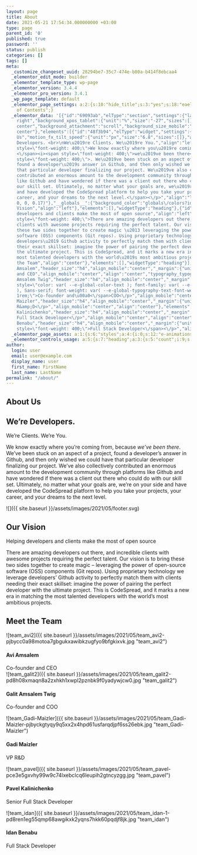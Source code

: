 ```yaml
---
layout: page
title: About
date: 2021-05-21 17:54:34.000000000 +03:00
type: page
parent_id: '0'
published: true
password: ''
status: publish
categories: []
tags: []
meta:
  _customize_changeset_uuid: 28294be7-35c7-474e-b80a-b414f8ebcaa4
  _elementor_edit_mode: builder
  _elementor_template_type: wp-page
  _elementor_version: 3.4.4
  _elementor_pro_version: 3.4.1
  _wp_page_template: default
  _elementor_page_settings: a:2:{s:10:"hide_title";s:3:"yes";s:18:"eael_ext_toc_title";s:17:"Table
    of Contents";}
  _elementor_data: '[{"id":"69093ab","elType":"section","settings":{"layout":"full_width","gap":"no","custom_height":{"unit":"vh","size":"100","sizes":[]},"column_position":"stretch","content_position":"middle","structure":"20","margin_mobile":{"unit":"%","top":"0","right":0,"bottom":"0","left":0,"isLinked":"1"},"_title":"Hero","_timestamp_":"v1cWZFOTB0Q2ZQVkYyblRnQmp4YWp6UT09","background_background":"classic","padding_mobile":{"unit":"px","top":"0","right":"0","bottom":"0","left":"0","isLinked":false},"margin_tablet":{"unit":"px","top":"0","right":0,"bottom":"0","left":0,"isLinked":true},"padding_tablet":{"unit":"px","top":"0","right":"0","bottom":"0","left":"0","isLinked":true}},"elements":[{"id":"8243466","elType":"column","settings":{"_column_size":"50","background_background":"classic","background_image":{"id":376,"url":"https:\/\/codespread.io\/wp-content\/uploads\/2021\/09\/austin-distel-mpN7xjKQ_Ns-unsplash_about.jpg","alt":"","source":"library"},"__globals__":{"background_color":""},"_inline_size_tablet":"100","background_position":"bottom
    right","background_xpos_tablet":{"unit":"%","size":"-27","sizes":[]},"background_ypos_tablet":{"unit":"px","size":"-235","sizes":[]},"background_repeat":"no-repeat","background_size":"cover","padding_mobile":{"unit":"%","top":"20","right":"0","bottom":"20","left":"0","isLinked":false},"_inline_size":50,"background_overlay_background":"classic","background_overlay_color":"#0A0A1A","padding":{"unit":"px","top":"50","right":"50","bottom":"50","left":"50","isLinked":true},"content_position":"top","background_xpos":{"unit":"px","size":1,"sizes":[]},"background_ypos":{"unit":"px","size":1,"sizes":[]},"background_position_mobile":"center
    center","background_attachment":"scroll","background_size_mobile":"cover","background_position_tablet":"center
    center"},"elements":[{"id":"48f3b94","elType":"widget","settings":{"title":"About
    Us","motion_fx_tilt_speed":{"unit":"px","size":"6.8","sizes":[]},"align":"center","title_color":"#FFFCFC","typography_typography":"custom","typography_font_family":"Roboto","typography_font_size":{"unit":"px","size":60,"sizes":[]},"typography_font_size_tablet":{"unit":"px","size":"45","sizes":[]},"typography_font_size_mobile":{"unit":"px","size":"32","sizes":[]},"typography_font_weight":"600","typography_font_style":"normal","typography_text_decoration":"none","typography_line_height":{"unit":"em","size":"1.2","sizes":[]},"typography_line_height_tablet":{"unit":"px","size":"","sizes":[]},"typography_line_height_mobile":{"unit":"px","size":"","sizes":[]},"_margin":{"unit":"px","top":"50","right":"0","bottom":"0","left":"0","isLinked":false},"_margin_mobile":{"unit":"px","top":"0","right":"0","bottom":"0","left":"0","isLinked":true},"_margin_tablet":{"unit":"px","top":"40","right":"40","bottom":"40","left":"40","isLinked":true}},"elements":[],"widgetType":"heading"}],"isInner":""},{"id":"37560a7","elType":"column","settings":{"_column_size":"50","align":"center","background_background":"classic","padding":{"unit":"%","top":"14","right":"14","bottom":"14","left":"14","isLinked":true},"padding_mobile":{"unit":"%","top":"15","right":"5","bottom":"10","left":"5","isLinked":""},"__globals__":{"background_color":""},"_inline_size_tablet":"100","background_color":"#FFFFFF","_inline_size":49.901},"elements":[{"id":"a4d570f","elType":"widget","settings":{"title":"We\u2019re
    Developers. <br>\nWe\u2019re Clients. We\u2019re You.","align":"left"},"elements":[],"widgetType":"heading"},{"id":"cc7da09","elType":"widget","settings":{"editor":"<p><span
    style=\"font-weight: 400;\">We know exactly where you\u2019re coming from, because
    <\/span><i><span style=\"font-weight: 400;\">we\u2019ve been there<\/span><\/i><span
    style=\"font-weight: 400;\">. We\u2019ve been stuck on an aspect of a project,
    found a developer\u2019s answer in Github, and then only wished we could have
    that particular developer finalizing our project. We\u2019ve also collectively
    contributed an enormous amount to the development community through platforms
    like Github and have wondered if there was a client out there who could do with
    our skill set. Ultimately, no matter what your goals are, we\u2019re on your side
    and have developed the CodeSpread platform to help you take your projects, your
    career, and your dreams to the next level.<\/span><\/p>","align":"left","_animation":"fadeIn","text_color":"#000000","typography_font_family":"Roboto","typography_font_size":{"unit":"px","size":"16","sizes":[]},"typography_font_size_tablet":{"unit":"px","size":"14","sizes":[]},"typography_font_weight":"300","typography_text_transform":"none","typography_font_style":"normal","typography_text_decoration":"none","typography_line_height":{"unit":"em","size":"1.6","sizes":[]},"typography_letter_spacing":{"unit":"px","size":"-0.45","sizes":[]},"align_mobile":"left","_margin_mobile":{"unit":"px","top":"0","right":"0","bottom":"0","left":"0","isLinked":true},"_padding_mobile":{"unit":"px","top":"0","right":"0","bottom":"0","left":"0","isLinked":true},"_animation_mobile":"none"},"elements":[],"widgetType":"text-editor"}],"isInner":""}],"isInner":""},{"id":"f480ead","elType":"section","settings":{"margin":{"unit":"px","top":"0","right":0,"bottom":"0","left":0,"isLinked":true},"padding":{"unit":"px","top":"60","right":"0","bottom":"60","left":"0","isLinked":false},"height":"min-height","background_background":"classic","box_shadow_box_shadow":{"horizontal":0,"vertical":0,"blur":19,"spread":0,"color":"rgba(0,
    0, 0, 0.17)"},"__globals__":{"background_color":"globals\/colors?id=e0804f3"},"content_width":{"unit":"px","size":968,"sizes":[]},"padding_mobile":{"unit":"px","top":"40","right":"5","bottom":"60","left":"5","isLinked":false},"structure":"20","padding_tablet":{"unit":"px","top":"20","right":"20","bottom":"20","left":"20","isLinked":true},"margin_mobile":{"unit":"px","top":"0","right":0,"bottom":"0","left":0,"isLinked":true}},"elements":[{"id":"953a805","elType":"column","settings":{"_column_size":50,"_inline_size":49.466,"space_between_widgets":10,"padding_mobile":{"unit":"px","top":"0","right":"0","bottom":"040","left":"0","isLinked":false},"_inline_size_tablet":100},"elements":[{"id":"33eb2a4","elType":"widget","settings":{"image":{"url":"https:\/\/codespread.io\/wp-content\/uploads\/2021\/08\/footer.svg","id":381,"alt":"","source":"library"},"width_tablet":{"unit":"%","size":60,"sizes":[]},"width_mobile":{"unit":"%","size":80,"sizes":[]},"_animation_mobile":"fadeIn"},"elements":[],"widgetType":"image"}],"isInner":false},{"id":"ec99180","elType":"column","settings":{"_column_size":50,"_inline_size":50.534,"space_between_widgets":10,"content_position":"center","padding":{"unit":"px","top":"0","right":"0","bottom":"0","left":"0","isLinked":false},"padding_mobile":{"unit":"px","top":"10","right":"10","bottom":"10","left":"10","isLinked":false},"_inline_size_tablet":100,"padding_tablet":{"unit":"px","top":"29","right":"75","bottom":"75","left":"75","isLinked":false}},"elements":[{"id":"b52e961","elType":"widget","settings":{"title":"Our
    Vision","align":"left"},"elements":[],"widgetType":"heading"},{"id":"76d6925","elType":"widget","settings":{"editor":"Helping
    developers and clients make the most of open source","align":"left","_animation":"fadeIn","text_color":"#000000","typography_font_family":"Roboto","typography_font_size":{"unit":"px","size":18,"sizes":[]},"typography_font_size_tablet":{"unit":"px","size":"14","sizes":[]},"typography_font_weight":"600","typography_text_transform":"none","typography_font_style":"normal","typography_text_decoration":"none","typography_line_height":{"unit":"em","size":"1.6","sizes":[]},"typography_typography":"custom","typography_font_size_mobile":{"unit":"px","size":16,"sizes":[]}},"elements":[],"widgetType":"text-editor"},{"id":"62a7414","elType":"widget","settings":{"editor":"<p><span
    style=\"font-weight: 400;\">There are amazing developers out there, and incredible
    clients with awesome projects requiring the perfect talent. Our vision is to bring
    these two sides together to create magic \u2013 leveraging the power of open-source
    software (OSS) components (Git repos). Using proprietary technology we leverage
    developers\u2019 Github activity to perfectly match them with clients needing
    their exact skillset: imagine the power of pairing the perfect developer with
    the ultimate project. This is CodeSpread, and it marks a new era in matching the
    most talented developers with the world\u2019s most ambitious projects.<\/span><\/p>","align":"left","_animation":"fadeIn","text_color":"#000000","typography_font_family":"Roboto","typography_font_size":{"unit":"px","size":"16","sizes":[]},"typography_font_size_tablet":{"unit":"px","size":"14","sizes":[]},"typography_font_weight":"300","typography_text_transform":"none","typography_font_style":"normal","typography_text_decoration":"none","typography_line_height":{"unit":"em","size":"1.6","sizes":[]},"typography_letter_spacing":{"unit":"px","size":"-0.45","sizes":[]},"align_mobile":"left","align_tablet":"left"},"elements":[],"widgetType":"text-editor"}],"isInner":false}],"isInner":false},{"id":"317ff06","elType":"section","settings":{"padding":{"unit":"px","top":"60","right":"0","bottom":"30","left":"0","isLinked":false}},"elements":[{"id":"447a2a6","elType":"column","settings":{"_column_size":100,"_inline_size":null},"elements":[{"id":"0fc193a","elType":"widget","settings":{"title":"Meet
    the Team","align":"center"},"elements":[],"widgetType":"heading"}],"isInner":false}],"isInner":false},{"id":"fd155ab","elType":"section","settings":{"content_width":{"unit":"px","size":830,"sizes":[]},"structure":"20","margin_mobile":{"unit":"px","top":"0","right":0,"bottom":"0","left":0,"isLinked":true}},"elements":[{"id":"f5f3e87","elType":"column","settings":{"_column_size":50,"_inline_size":null,"space_between_widgets":10,"margin_mobile":{"unit":"px","top":"0","right":"0","bottom":"0","left":"0","isLinked":false},"padding":{"unit":"px","top":"60","right":"60","bottom":"60","left":"60","isLinked":true},"padding_mobile":{"unit":"px","top":"40","right":"20","bottom":"40","left":"20","isLinked":false}},"elements":[{"id":"2277323","elType":"widget","settings":{"image":{"url":"https:\/\/codespread.io\/wp-content\/uploads\/2022\/01\/team_avi2.jpg","id":769,"alt":"","source":"library"},"image_size":"custom","image_custom_dimension":{"width":"300","height":"300"},"width":{"unit":"%","size":50,"sizes":[]},"width_mobile":{"unit":"%","size":60,"sizes":[]},"image_border_radius":{"unit":"px","top":"500","right":"500","bottom":"500","left":"500","isLinked":true}},"elements":[],"widgetType":"image"},{"id":"b5a3a6f","elType":"widget","settings":{"title":"Avi
    Amsalem","header_size":"h4","align_mobile":"center","_margin":{"unit":"px","top":"15","right":"0","bottom":"0","left":"0","isLinked":false},"align":"center"},"elements":[],"widgetType":"heading"},{"id":"7803e55","elType":"widget","settings":{"editor":"Co-founder
    and CEO","align_mobile":"center","align":"center","typography_typography":"custom","typography_font_family":"Roboto","typography_font_weight":"400"},"elements":[],"widgetType":"text-editor"}],"isInner":false},{"id":"3a83d6e","elType":"column","settings":{"_column_size":50,"_inline_size":null,"space_between_widgets":10,"padding":{"unit":"px","top":"60","right":"60","bottom":"60","left":"60","isLinked":true},"padding_mobile":{"unit":"px","top":"40","right":"20","bottom":"40","left":"20","isLinked":false}},"elements":[{"id":"ffd4d42","elType":"widget","settings":{"image":{"url":"https:\/\/codespread.io\/wp-content\/uploads\/2021\/09\/team_galit2.jpg","id":218,"alt":"","source":"library"},"image_size":"custom","image_custom_dimension":{"width":"300","height":"300"},"width":{"unit":"%","size":50,"sizes":[]},"width_mobile":{"unit":"%","size":60,"sizes":[]},"image_border_radius":{"unit":"px","top":"500","right":"500","bottom":"500","left":"500","isLinked":true}},"elements":[],"widgetType":"image"},{"id":"7258eb6","elType":"widget","settings":{"title":"Galit
    Amsalem Twig","header_size":"h4","align_mobile":"center","_margin":{"unit":"px","top":"15","right":"0","bottom":"0","left":"0","isLinked":false},"align":"center"},"elements":[],"widgetType":"heading"},{"id":"e93104c","elType":"widget","settings":{"editor":"<p><span
    style=\"color: var( --e-global-color-text ); font-family: var( --e-global-typography-text-font-family
    ), Sans-serif; font-weight: var( --e-global-typography-text-font-weight ); font-size:
    1rem;\">Co-founder and\u00a0<\/span>COO<\/p>","align_mobile":"center","align":"center"},"elements":[],"widgetType":"text-editor"}],"isInner":false}],"isInner":false},{"id":"292019b","elType":"section","settings":{"content_width":{"unit":"px","size":1101,"sizes":[]},"structure":"30","padding_mobile":{"unit":"px","top":"0","right":"0","bottom":"0","left":"0","isLinked":true}},"elements":[{"id":"0c2c36b","elType":"column","settings":{"_column_size":33,"_inline_size":null,"space_between_widgets":10,"padding":{"unit":"px","top":"40","right":"40","bottom":"40","left":"40","isLinked":true},"padding_mobile":{"unit":"px","top":"40","right":"20","bottom":"40","left":"20","isLinked":false}},"elements":[{"id":"2afed41","elType":"widget","settings":{"image":{"url":"https:\/\/codespread.io\/wp-content\/uploads\/2022\/01\/team_Gadi-Maizler.jpg","id":770,"alt":"","source":"library"},"image_size":"custom","image_custom_dimension":{"width":"300","height":"300"},"width":{"unit":"%","size":50,"sizes":[]},"width_mobile":{"unit":"%","size":60,"sizes":[]},"image_border_radius":{"unit":"px","top":"500","right":"500","bottom":"500","left":"500","isLinked":true}},"elements":[],"widgetType":"image"},{"id":"01cb724","elType":"widget","settings":{"title":"Gadi
    Maizler","header_size":"h4","align_mobile":"center","_margin":{"unit":"px","top":"15","right":"0","bottom":"0","left":"0","isLinked":false},"align":"center"},"elements":[],"widgetType":"heading"},{"id":"8fcd054","elType":"widget","settings":{"editor":"<p>VP
    R&amp;D<\/p>","align_mobile":"center","align":"center"},"elements":[],"widgetType":"text-editor"}],"isInner":false},{"id":"ca4f2dd","elType":"column","settings":{"_column_size":33,"_inline_size":null,"space_between_widgets":10,"padding":{"unit":"px","top":"40","right":"40","bottom":"40","left":"40","isLinked":true},"padding_mobile":{"unit":"px","top":"40","right":"20","bottom":"40","left":"20","isLinked":false}},"elements":[{"id":"3e018cb","elType":"widget","settings":{"image":{"url":"https:\/\/codespread.io\/wp-content\/uploads\/2021\/08\/team_pavel.jpg","id":175,"alt":"","source":"library"},"image_size":"custom","image_custom_dimension":{"width":"300","height":"300"},"width":{"unit":"%","size":50,"sizes":[]},"width_mobile":{"unit":"%","size":60,"sizes":[]},"image_border_radius":{"unit":"px","top":"500","right":"500","bottom":"500","left":"500","isLinked":true}},"elements":[],"widgetType":"image"},{"id":"6501d32","elType":"widget","settings":{"title":"Pavel
    Kalinichenko","header_size":"h4","align_mobile":"center","_margin":{"unit":"px","top":"15","right":"0","bottom":"0","left":"0","isLinked":false},"align":"center"},"elements":[],"widgetType":"heading"},{"id":"2e6dbce","elType":"widget","settings":{"editor":"<p>Senior
    Full Stack Developer<\/p>","align_mobile":"center","align":"center"},"elements":[],"widgetType":"text-editor"}],"isInner":false},{"id":"53e6e70","elType":"column","settings":{"_column_size":33,"_inline_size":null,"space_between_widgets":10,"padding":{"unit":"px","top":"40","right":"40","bottom":"40","left":"40","isLinked":true},"padding_mobile":{"unit":"px","top":"40","right":"20","bottom":"40","left":"20","isLinked":false},"align":"center","align_mobile":"center"},"elements":[{"id":"1f741fd","elType":"widget","settings":{"image":{"url":"https:\/\/codespread.io\/wp-content\/uploads\/2021\/09\/team_idan-1.jpg","id":224,"alt":"","source":"library"},"image_size":"custom","image_custom_dimension":{"width":"300","height":"300"},"width":{"unit":"%","size":50,"sizes":[]},"width_mobile":{"unit":"%","size":60,"sizes":[]},"image_border_radius":{"unit":"px","top":"500","right":"500","bottom":"500","left":"500","isLinked":true}},"elements":[],"widgetType":"image"},{"id":"73c3927","elType":"widget","settings":{"title":"Idan
    Benabu","header_size":"h4","align_mobile":"center","_margin":{"unit":"px","top":"15","right":"0","bottom":"0","left":"0","isLinked":false},"align":"center"},"elements":[],"widgetType":"heading"},{"id":"2d74888","elType":"widget","settings":{"editor":"<p><span
    style=\"font-weight: 400;\">Full Stack Developer<\/span><\/p>","align_mobile":"center","align":"center"},"elements":[],"widgetType":"text-editor"}],"isInner":false}],"isInner":false}]'
  _elementor_page_assets: a:1:{s:6:"styles";a:4:{i:0;s:12:"e-animations";i:1;s:12:"e-animations";i:2;s:12:"e-animations";i:3;s:12:"e-animations";}}
  _elementor_controls_usage: a:5:{s:7:"heading";a:3:{s:5:"count";i:9;s:15:"control_percent";i:2;s:8:"controls";a:3:{s:7:"content";a:1:{s:13:"section_title";a:4:{s:5:"title";i:9;s:5:"align";i:9;s:11:"header_size";i:5;s:12:"align_mobile";i:5;}}s:8:"advanced";a:2:{s:15:"section_effects";a:1:{s:20:"motion_fx_tilt_speed";i:1;}s:14:"_section_style";a:3:{s:7:"_margin";i:6;s:14:"_margin_mobile";i:1;s:14:"_margin_tablet";i:1;}}s:5:"style";a:1:{s:19:"section_title_style";a:12:{s:11:"title_color";i:1;s:21:"typography_typography";i:1;s:22:"typography_font_family";i:1;s:20:"typography_font_size";i:1;s:27:"typography_font_size_tablet";i:1;s:27:"typography_font_size_mobile";i:1;s:22:"typography_font_weight";i:1;s:21:"typography_font_style";i:1;s:26:"typography_text_decoration";i:1;s:22:"typography_line_height";i:1;s:29:"typography_line_height_tablet";i:1;s:29:"typography_line_height_mobile";i:1;}}}}s:6:"column";a:3:{s:5:"count";i:10;s:15:"control_percent";i:2;s:8:"controls";a:3:{s:5:"style";a:2:{s:13:"section_style";a:14:{s:21:"background_background";i:2;s:16:"background_image";i:1;s:19:"background_position";i:1;s:22:"background_xpos_tablet";i:1;s:22:"background_ypos_tablet";i:1;s:17:"background_repeat";i:1;s:15:"background_size";i:1;s:15:"background_xpos";i:1;s:15:"background_ypos";i:1;s:26:"background_position_mobile";i:1;s:21:"background_attachment";i:1;s:22:"background_size_mobile";i:1;s:26:"background_position_tablet";i:1;s:16:"background_color";i:1;}s:26:"section_background_overlay";a:2:{s:29:"background_overlay_background";i:1;s:24:"background_overlay_color";i:1;}}s:6:"layout";a:1:{s:6:"layout";a:6:{s:19:"_inline_size_tablet";i:4;s:12:"_inline_size";i:10;s:16:"content_position";i:2;s:5:"align";i:2;s:21:"space_between_widgets";i:7;s:12:"align_mobile";i:1;}}s:8:"advanced";a:1:{s:16:"section_advanced";a:4:{s:14:"padding_mobile";i:9;s:7:"padding";i:8;s:14:"padding_tablet";i:1;s:13:"margin_mobile";i:1;}}}}s:11:"text-editor";a:3:{s:5:"count";i:8;s:15:"control_percent";i:1;s:8:"controls";a:3:{s:7:"content";a:1:{s:14:"section_editor";a:1:{s:6:"editor";i:8;}}s:5:"style";a:1:{s:13:"section_style";a:15:{s:5:"align";i:8;s:10:"text_color";i:3;s:22:"typography_font_family";i:4;s:20:"typography_font_size";i:3;s:27:"typography_font_size_tablet";i:3;s:22:"typography_font_weight";i:4;s:25:"typography_text_transform";i:3;s:21:"typography_font_style";i:3;s:26:"typography_text_decoration";i:3;s:22:"typography_line_height";i:3;s:25:"typography_letter_spacing";i:2;s:12:"align_mobile";i:7;s:21:"typography_typography";i:2;s:27:"typography_font_size_mobile";i:1;s:12:"align_tablet";i:1;}}s:8:"advanced";a:2:{s:15:"section_effects";a:2:{s:10:"_animation";i:3;s:17:"_animation_mobile";i:1;}s:14:"_section_style";a:2:{s:14:"_margin_mobile";i:1;s:15:"_padding_mobile";i:1;}}}}s:7:"section";a:3:{s:5:"count";i:5;s:15:"control_percent";i:1;s:8:"controls";a:3:{s:6:"layout";a:2:{s:14:"section_layout";a:8:{s:6:"layout";i:1;s:3:"gap";i:1;s:13:"custom_height";i:1;s:15:"column_position";i:1;s:16:"content_position";i:1;s:6:"_title";i:1;s:6:"height";i:1;s:13:"content_width";i:3;}s:17:"section_structure";a:1:{s:9:"structure";i:4;}}s:8:"advanced";a:1:{s:16:"section_advanced";a:6:{s:13:"margin_mobile";i:3;s:14:"padding_mobile";i:3;s:13:"margin_tablet";i:1;s:14:"padding_tablet";i:2;s:6:"margin";i:1;s:7:"padding";i:2;}}s:5:"style";a:2:{s:18:"section_background";a:1:{s:21:"background_background";i:2;}s:14:"section_border";a:1:{s:21:"box_shadow_box_shadow";i:1;}}}}s:5:"image";a:3:{s:5:"count";i:6;s:15:"control_percent";i:2;s:8:"controls";a:3:{s:7:"content";a:1:{s:13:"section_image";a:3:{s:5:"image";i:6;s:10:"image_size";i:5;s:22:"image_custom_dimension";i:5;}}s:5:"style";a:1:{s:19:"section_style_image";a:4:{s:12:"width_tablet";i:1;s:12:"width_mobile";i:6;s:5:"width";i:5;s:19:"image_border_radius";i:5;}}s:8:"advanced";a:1:{s:15:"section_effects";a:1:{s:17:"_animation_mobile";i:1;}}}}}
author:
  login: user
  email: user@example.com
  display_name: user
  first_name: FirstName
  last_name: LastName
permalink: "/about/"
---
```

## About Us

## We’re Developers.   
We’re Clients. We’re You.

We know exactly where you’re coming from, because _we’ve been there_. We’ve been stuck on an aspect of a project, found a developer’s answer in Github, and then only wished we could have that particular developer finalizing our project. We’ve also collectively contributed an enormous amount to the development community through platforms like Github and have wondered if there was a client out there who could do with our skill set. Ultimately, no matter what your goals are, we’re on your side and have developed the CodeSpread platform to help you take your projects, your career, and your dreams to the next level.

![]({{ site.baseurl }}/assets/images/2021/05/footer.svg)

## Our Vision

Helping developers and clients make the most of open source

There are amazing developers out there, and incredible clients with awesome projects requiring the perfect talent. Our vision is to bring these two sides together to create magic – leveraging the power of open-source software (OSS) components (Git repos). Using proprietary technology we leverage developers’ Github activity to perfectly match them with clients needing their exact skillset: imagine the power of pairing the perfect developer with the ultimate project. This is CodeSpread, and it marks a new era in matching the most talented developers with the world’s most ambitious projects.

## Meet the Team

![team_avi2]({{ site.baseurl }}/assets/images/2021/05/team_avi2-pjbycc0a98motoa7gbgukxawibkzugfyo9bfgkixvk.jpg "team\_avi2")

#### Avi Amsalem

Co-founder and CEO  
 ![team_galit2]({{ site.baseurl }}/assets/images/2021/05/team_galit2-pd8h08xmaqn8a2zxhkh1xwpl2pznbk9f0yadywjcw0.jpg "team\_galit2")

#### Galit Amsalem Twig

Co-founder and&nbsp;COO

![team_Gadi-Maizler]({{ site.baseurl }}/assets/images/2021/05/team_Gadi-Maizler-pjbyckgtyqy9q5xx2x4hpd61usfarqdjpf6ss26ebk.jpg "team\_Gadi-Maizler")

#### Gadi Maizler

VP R&D

![team_pavel]({{ site.baseurl }}/assets/images/2021/05/team_pavel-pce3e5gxvhy99w9c74lxebclcq6leupih2gtncyzgg.jpg "team\_pavel")

#### Pavel Kalinichenko

Senior Full Stack Developer

![team_idan]({{ site.baseurl }}/assets/images/2021/05/team_idan-1-pd8ren1eg55qmp68awgikxk2yqns7hkk60pqdjf8jk.jpg "team\_idan")

#### Idan Benabu

Full Stack Developer

